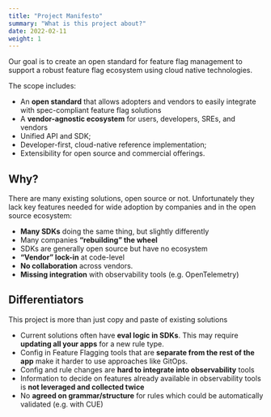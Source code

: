 ```yaml
---
title: "Project Manifesto"
summary: "What is this project about?"
date: 2022-02-11
weight: 1
---
```


Our goal is to create an open standard for feature flag management to support a robust feature flag ecosystem using cloud native technologies.

The scope includes:
- An **open standard** that allows adopters and vendors to easily integrate with spec-compliant feature flag solutions
- A **vendor-agnostic ecosystem** for users, developers, SREs, and vendors
- Unified API and SDK;
- Developer-first, cloud-native reference implementation; 
- Extensibility for open source and commercial offerings.

## Why?

There are many existing solutions, open source or not.
Unfortunately they lack key features needed for wide adoption
by companies and in the open source ecosystem:

- **Many SDKs** doing the same thing, but slightly differently
- Many companies **“rebuilding” the wheel**
- SDKs are generally open source but have no ecosystem
- **“Vendor” lock-in** at code-level
- **No collaboration** across vendors. 
- **Missing integration** with observability tools (e.g. OpenTelemetry)

## Differentiators

This project is more than just copy and paste of existing solutions

* Current solutions often have **eval logic in SDKs**.
  This may require **updating all your apps** for a new rule type.
* Config in Feature Flagging tools that are **separate from the rest of the app** make it harder to use approaches like GitOps. 
* Config and rule changes are **hard to integrate into observability** tools 
* Information to decide on features already available in observability tools is **not leveraged and collected twice**
* No **agreed on grammar/structure** for rules which could be automatically validated (e.g. with CUE)
